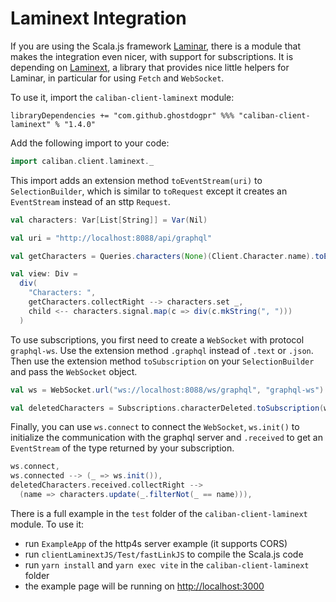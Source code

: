 # Laminext Integration

If you are using the Scala.js framework [Laminar](https://laminar.dev), there is a module that makes the integration even nicer, with support for subscriptions.
It is depending on [Laminext](https://laminext.dev), a library that provides nice little helpers for Laminar, in particular for using `Fetch` and `WebSocket`.

To use it, import the `caliban-client-laminext` module:
```
libraryDependencies += "com.github.ghostdogpr" %%% "caliban-client-laminext" % "1.4.0"
```

Add the following import to your code:
```scala
import caliban.client.laminext._
```

This import adds an extension method `toEventStream(uri)` to `SelectionBuilder`, which is similar to `toRequest` except it creates an `EventStream` instead of an sttp `Request`.

```scala
val characters: Var[List[String]] = Var(Nil)

val uri = "http://localhost:8088/api/graphql"

val getCharacters = Queries.characters(None)(Client.Character.name).toEventStream(uri)

val view: Div = 
  div(
    "Characters: ",
    getCharacters.collectRight --> characters.set _,
    child <-- characters.signal.map(c => div(c.mkString(", ")))
  )
```

To use subscriptions, you first need to create a `WebSocket` with protocol `graphql-ws`. Use the extension method `.graphql` instead of `.text` or `.json`.
Then use the extension method `toSubscription` on your `SelectionBuilder` and pass the `WebSocket` object.
```scala
val ws = WebSocket.url("ws://localhost:8088/ws/graphql", "graphql-ws").graphql.build()

val deletedCharacters = Subscriptions.characterDeleted.toSubscription(ws)
```

Finally, you can use `ws.connect` to connect the `WebSocket`, `ws.init()` to initialize the communication with the graphql server and `.received` to get an `EventStream` of the type returned by your subscription.
```scala
ws.connect,
ws.connected --> (_ => ws.init()),
deletedCharacters.received.collectRight --> 
  (name => characters.update(_.filterNot(_ == name))),
```

There is a full example in the `test` folder of the `caliban-client-laminext` module.
To use it:
- run `ExampleApp` of the http4s server example (it supports CORS)
- run `clientLaminextJS/Test/fastLinkJS` to compile the Scala.js code
- run `yarn install` and `yarn exec vite` in the `caliban-client-laminext` folder
- the example page will be running on [http://localhost:3000](http://localhost:3000)
